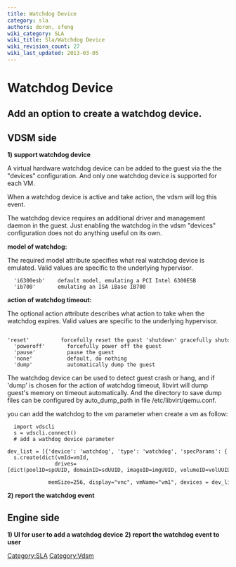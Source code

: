 ```yaml
---
title: Watchdog Device
category: sla
authors: doron, sfeng
wiki_category: SLA
wiki_title: Sla/Watchdog Device
wiki_revision_count: 27
wiki_last_updated: 2013-03-05
---
```


# Watchdog Device

## Add an option to create a watchdog device.

## **VDSM side**

**1) support watchdog device**

A virtual hardware watchdog device can be added to the guest via the the "devices" configuration. And only one watchdog device is supported for each VM.

When a watchdog device is active and take action, the vdsm will log this event.

The watchdog device requires an additional driver and management daemon in the guest. Just enabling the watchdog in the vdsm "devices" configuration does not do anything useful on its own.

**model of watchdog:**

The required model attribute specifies what real watchdog device is emulated. Valid values are specific to the underlying hypervisor.

      'i6300esb'    default model, emulating a PCI Intel 6300ESB
      'ib700'       emulating an ISA iBase IB700

**action of watchdog timeout:**

The optional action attribute describes what action to take when the watchdog expires. Valid values are specific to the underlying hypervisor.

      'reset'          forcefully reset the guest 'shutdown' gracefully shutdown the guest (not recommended)
      'poweroff'       forcefully power off the guest
      'pause'          pause the guest
      'none'           default, do nothing
      'dump'           automatically dump the guest

The watchdog device can be used to detect guest crash or hang, and if 'dump' is chosen for the action of watchdog timeout, libvirt will dump guest's memory on timeout automatically. And the directory to save dump files can be configured by auto_dump_path in file /etc/libvirt/qemu.conf.

you can add the watchdog to the vm parameter when create a vm as follow:

      import vdscli
      s = vdscli.connect()
      # add a wathdog device parameter
      dev_list = [{'device': 'watchdog', 'type': 'watchdog', 'specParams': {'model': 'i6300esb', 'action': "none"}}
      s.create(dict(vmId=vmId,
                   drives=[dict(poolID=spUUID, domainID=sdUUID, imageID=imgUUID, volumeID=volUUID)],
                   memSize=256, display="vnc", vmName="vm1", devices = dev_list,)

**2) report the watchdog event**

## **Engine side**

**1) UI for user to add a watchdog device** **2) report the watchdog event to user**

<Category:SLA> <Category:Vdsm>
